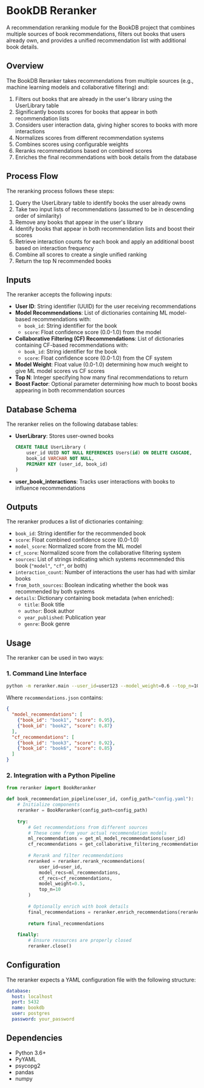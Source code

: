# BookDB Reranker

A recommendation reranking module for the BookDB project that combines multiple sources of book recommendations, filters out books that users already own, and provides a unified recommendation list with additional book details.

## Overview

The BookDB Reranker takes recommendations from multiple sources (e.g., machine learning models and collaborative filtering) and:

1. Filters out books that are already in the user's library using the UserLibrary table
2. Significantly boosts scores for books that appear in both recommendation lists
3. Considers user interaction data, giving higher scores to books with more interactions
4. Normalizes scores from different recommendation systems
5. Combines scores using configurable weights
6. Reranks recommendations based on combined scores
7. Enriches the final recommendations with book details from the database

## Process Flow

The reranking process follows these steps:

1. Query the UserLibrary table to identify books the user already owns
2. Take two input lists of recommendations (assumed to be in descending order of similarity)
3. Remove any books that appear in the user's library
4. Identify books that appear in both recommendation lists and boost their scores
5. Retrieve interaction counts for each book and apply an additional boost based on interaction frequency
6. Combine all scores to create a single unified ranking
7. Return the top N recommended books

## Inputs

The reranker accepts the following inputs:

- **User ID**: String identifier (UUID) for the user receiving recommendations
- **Model Recommendations**: List of dictionaries containing ML model-based recommendations with:
  - `book_id`: String identifier for the book
  - `score`: Float confidence score (0.0-1.0) from the model
- **Collaborative Filtering (CF) Recommendations**: List of dictionaries containing CF-based recommendations with:
  - `book_id`: String identifier for the book
  - `score`: Float confidence score (0.0-1.0) from the CF system
- **Model Weight**: Float value (0.0-1.0) determining how much weight to give ML model scores vs CF scores
- **Top N**: Integer specifying how many final recommendations to return
- **Boost Factor**: Optional parameter determining how much to boost books appearing in both recommendation sources

## Database Schema

The reranker relies on the following database tables:

- **UserLibrary**: Stores user-owned books
  ```sql
  CREATE TABLE UserLibrary (
      user_id UUID NOT NULL REFERENCES Users(id) ON DELETE CASCADE,
      book_id VARCHAR NOT NULL,
      PRIMARY KEY (user_id, book_id)
  )
  ```
- **user_book_interactions**: Tracks user interactions with books to influence recommendations

## Outputs

The reranker produces a list of dictionaries containing:

- `book_id`: String identifier for the recommended book
- `score`: Float combined confidence score (0.0-1.0)
- `model_score`: Normalized score from the ML model
- `cf_score`: Normalized score from the collaborative filtering system
- `sources`: List of strings indicating which systems recommended this book (`"model"`, `"cf"`, or both)
- `interaction_count`: Number of interactions the user has had with similar books
- `from_both_sources`: Boolean indicating whether the book was recommended by both systems
- `details`: Dictionary containing book metadata (when enriched):
  - `title`: Book title
  - `author`: Book author
  - `year_published`: Publication year
  - `genre`: Book genre

## Usage

The reranker can be used in two ways:

### 1. Command Line Interface

```bash
python -m reranker.main --user_id=user123 --model_weight=0.6 --top_n=10 --enrich < recommendations.json
```

Where `recommendations.json` contains:
```json
{
  "model_recommendations": [
    {"book_id": "book1", "score": 0.95},
    {"book_id": "book2", "score": 0.87}
  ],
  "cf_recommendations": [
    {"book_id": "book3", "score": 0.92},
    {"book_id": "book6", "score": 0.85}
  ]
}
```

### 2. Integration with a Python Pipeline

```python
from reranker import BookReranker

def book_recommendation_pipeline(user_id, config_path="config.yaml"):
    # Initialize components
    reranker = BookReranker(config_path=config_path)
    
    try:
        # Get recommendations from different sources
        # These come from your actual recommendation models
        ml_recommendations = get_ml_model_recommendations(user_id)
        cf_recommendations = get_collaborative_filtering_recommendations(user_id)
        
        # Rerank and filter recommendations
        reranked = reranker.rerank_recommendations(
            user_id=user_id,
            model_recs=ml_recommendations,
            cf_recs=cf_recommendations,
            model_weight=0.5,
            top_n=10
        )
        
        # Optionally enrich with book details
        final_recommendations = reranker.enrich_recommendations(reranked)
        
        return final_recommendations
    
    finally:
        # Ensure resources are properly closed
        reranker.close()
```

## Configuration

The reranker expects a YAML configuration file with the following structure:

```yaml
database:
  host: localhost
  port: 5432
  name: bookdb
  user: postgres
  password: your_password
```

## Dependencies

- Python 3.6+
- PyYAML
- psycopg2
- pandas
- numpy